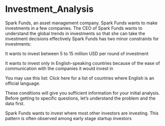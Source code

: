 # Investment_Analysis

 Spark Funds, an asset management company. Spark Funds wants to make investments in a few companies. The CEO of Spark Funds wants to understand the global trends in investments so that she can take the investment decisions effectively
 Spark Funds has two minor constraints for investments:

It wants to invest between 5 to 15 million USD per round of investment

It wants to invest only in English-speaking countries because of the ease of communication with the companies it would invest in

You may use this list: Click here for a list of countries where English is an official language.

 

These conditions will give you sufficient information for your initial analysis. Before getting to specific questions, let’s understand the problem and the data first.

Spark Funds wants to invest where most other investors are investing. This pattern is often observed among early stage startup investors
